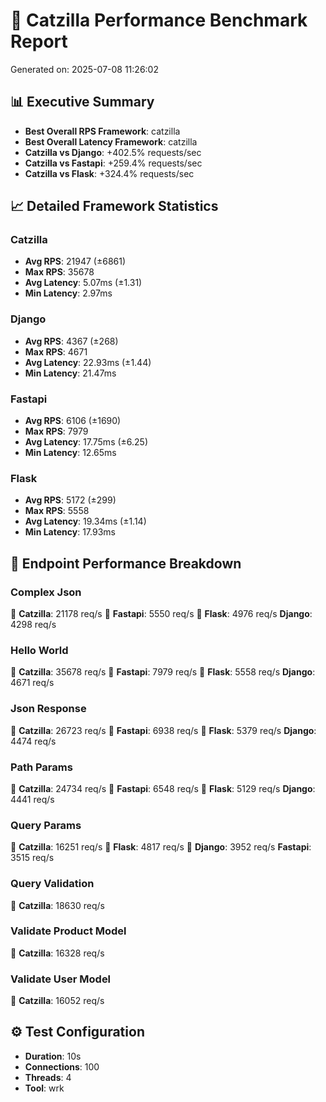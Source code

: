 # 🚀 Catzilla Performance Benchmark Report

Generated on: 2025-07-08 11:26:02

## 📊 Executive Summary

- **Best Overall RPS Framework**: catzilla
- **Best Overall Latency Framework**: catzilla
- **Catzilla vs Django**: +402.5% requests/sec
- **Catzilla vs Fastapi**: +259.4% requests/sec
- **Catzilla vs Flask**: +324.4% requests/sec

## 📈 Detailed Framework Statistics

### Catzilla
- **Avg RPS**: 21947 (±6861)
- **Max RPS**: 35678
- **Avg Latency**: 5.07ms (±1.31)
- **Min Latency**: 2.97ms

### Django
- **Avg RPS**: 4367 (±268)
- **Max RPS**: 4671
- **Avg Latency**: 22.93ms (±1.44)
- **Min Latency**: 21.47ms

### Fastapi
- **Avg RPS**: 6106 (±1690)
- **Max RPS**: 7979
- **Avg Latency**: 17.75ms (±6.25)
- **Min Latency**: 12.65ms

### Flask
- **Avg RPS**: 5172 (±299)
- **Max RPS**: 5558
- **Avg Latency**: 19.34ms (±1.14)
- **Min Latency**: 17.93ms

## 🎯 Endpoint Performance Breakdown

### Complex Json
🥇 **Catzilla**: 21178 req/s
🥈 **Fastapi**: 5550 req/s
🥉 **Flask**: 4976 req/s
   **Django**: 4298 req/s

### Hello World
🥇 **Catzilla**: 35678 req/s
🥈 **Fastapi**: 7979 req/s
🥉 **Flask**: 5558 req/s
   **Django**: 4671 req/s

### Json Response
🥇 **Catzilla**: 26723 req/s
🥈 **Fastapi**: 6938 req/s
🥉 **Flask**: 5379 req/s
   **Django**: 4474 req/s

### Path Params
🥇 **Catzilla**: 24734 req/s
🥈 **Fastapi**: 6548 req/s
🥉 **Flask**: 5129 req/s
   **Django**: 4441 req/s

### Query Params
🥇 **Catzilla**: 16251 req/s
🥈 **Flask**: 4817 req/s
🥉 **Django**: 3952 req/s
   **Fastapi**: 3515 req/s

### Query Validation
🥇 **Catzilla**: 18630 req/s

### Validate Product Model
🥇 **Catzilla**: 16328 req/s

### Validate User Model
🥇 **Catzilla**: 16052 req/s

## ⚙️ Test Configuration

- **Duration**: 10s
- **Connections**: 100
- **Threads**: 4
- **Tool**: wrk

